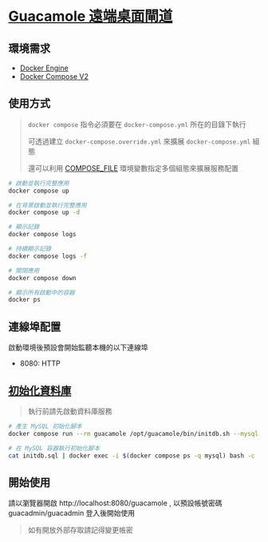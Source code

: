 # [Guacamole 遠端桌面閘道](https://guacamole.apache.org/doc/gug/guacamole-docker.html)

## 環境需求

- [Docker Engine](https://docs.docker.com/install/)
- [Docker Compose V2](https://docs.docker.com/compose/cli-command/)

## 使用方式

> `docker compose` 指令必須要在 `docker-compose.yml` 所在的目錄下執行
>
> 可透過建立 `docker-compose.override.yml` 來擴展 `docker-compose.yml` 組態
>
> 還可以利用 [COMPOSE_FILE](https://docs.docker.com/compose/reference/envvars/#compose_file) 環境變數指定多個組態來擴展服務配置

```sh
# 啟動並執行完整應用
docker compose up

# 在背景啟動並執行完整應用
docker compose up -d

# 顯示記錄
docker compose logs

# 持續顯示記錄
docker compose logs -f

# 關閉應用
docker compose down

# 顯示所有啟動中的容器
docker ps
```

## 連線埠配置

啟動環境後預設會開始監聽本機的以下連線埠

- 8080: HTTP

## [初始化資料庫](https://guacamole.apache.org/doc/gug/guacamole-docker.html#guacamole-docker-mysql)

> 執行前請先啟動資料庫服務

```sh
# 產生 MySQL 初始化腳本
docker compose run --rm guacamole /opt/guacamole/bin/initdb.sh --mysql > initdb.sql

# 在 MySQL 容器執行初始化腳本
cat initdb.sql | docker exec -i $(docker compose ps -q mysql) bash -c 'mysql -uguacamole -p$(cat /run/secrets/mysql-user.pwd) guacamole'
```

## 開始使用

請以瀏覽器開啟 http://localhost:8080/guacamole , 以預設帳號密碼 guacadmin/guacadmin 登入後開始使用

> 如有開放外部存取請記得變更帳密

